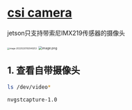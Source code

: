 #  [csi camera](https://www.jetsonhacks.com/2019/04/02/jetson-nano-raspberry-pi-camera/)

jetson只支持带索尼IMX219传感器的摄像头

<img src="https://gitee.com/yin-qiyu/picbed/raw/master/img/image-20220220192049253.png" alt="image-20220220192049253" style="zoom: 33%;" />

<img src="https://www.yahboom.com/Public/ueditor/php/upload/image/20191113/1573630161119529.png" alt="image.png" style="zoom:50%;" />

## 1. 查看自带摄像头

```bash
ls /dev/video*
```

```ba
nvgstcapture-1.0
```

